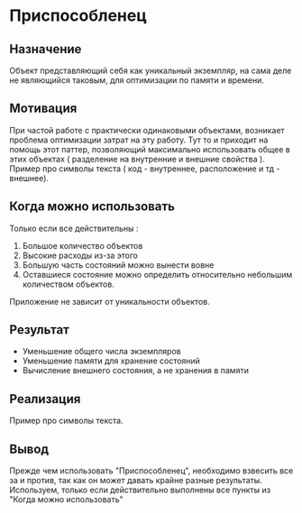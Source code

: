 Приспособленец  
============

Назначение
------------

Объект представляющий себя как уникальный экземпляр, на сама деле не являющийся таковым, для оптимизации по памяти и времени.

Мотивация
------------

При частой работе с практически одинаковыми объектами, возникает проблема оптимизации затрат на эту работу. 
Тут то и приходит на помощь этот паттер, позволяющий максимально использовать общее в этих объектах ( разделение на внутренние и внешние свойства ).
Пример про символы текста ( код - внутреннее, расположение и тд - внешнее).

Когда можно использовать
------------

Только если все действительны :
1. Большое количество объектов
2. Высокие расходы из-за этого
3. Большую часть состояний можно вынести вовне
4. Оставшиеся состояние можно определить относительно небольшим количеством объектов.

Приложение не зависит от уникальности объектов.

Результат
------------

+ Уменьшение общего числа экземпляров
+ Уменьшение памяти для хранение состояний
+ Вычисление внешнего состояния, а не хранения в памяти

Реализация 
-----------

Пример про символы текста.


Вывод
------------

Прежде чем использовать "Приспособленец", необходимо взвесить все за и против, так как он может давать крайне разные результаты. Используем, только если действительно выполнены все пункты из "Когда можно использовать"
